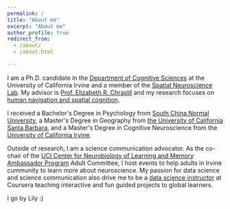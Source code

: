 ```yaml
---
permalink: /
title: "About me"
excerpt: "About me"
author_profile: true
redirect_from: 
  - /about/
  - /about.html
  
---
```


I am a Ph.D. candidate in the [Department of Cognitive Sciences](https://www.cogsci.uci.edu/) at the University of California Irvine and a member of the [Spatial Neuroscience Lab](https://faculty.sites.uci.edu/spatialneuro/lab-members/). My advisor is [Prof. Elizabeth R. Chrastil](https://faculty.sites.uci.edu/spatialneuro/) and my research focuses on [human navigation and spatial cognition](https://lilianyou.github.io/portfolio/).

I received a Bachelor's Degree in Psychology from [South China Normal University](http://psy.scnu.edu.cn/english/), a Master's Degree in Geography from [the University of California Santa Barbara](https://geog.ucsb.edu/), and a Master's Degree in Cognitive Neuroscience from the [University of California Irvine](https://www.cogsci.uci.edu/). 

Outside of research, I am a science communication advocator. As the co-chair of the [UCI Center for Neurobiology of Learning and Memory Ambassador Program](https://cnlm.uci.edu/ambassadors/) Adult Committee, I host events to help adults in Irvine cummunity to learn more about neuroscience. My passion for data science and science communication also drive me to be a [data science instructor](https://www.coursera.org/instructor/you-lilian-cheng) at Coursera teaching interactive and fun guided projects to global learners.

I go by Lily :)
